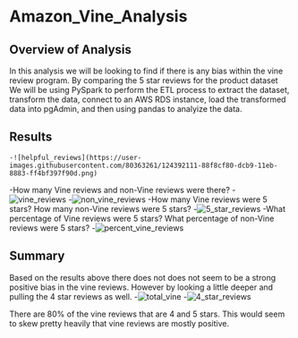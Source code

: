 # Amazon_Vine_Analysis

## Overview of Analysis

In this analysis we will be looking to find if there is any bias within the vine review program. By comparing the 5 star reviews for the product dataset We will be using PySpark to perform the ETL process to extract the dataset, transform the data, connect to an AWS RDS instance, load the transformed data into pgAdmin, and then using pandas to analyize the data.  

## Results

    -![helpful_reviews](https://user-images.githubusercontent.com/80363261/124392111-88f8cf80-dcb9-11eb-8883-ff4bf397f90d.png)
-How many Vine reviews and non-Vine reviews were there?
    -![vine_reviews](https://user-images.githubusercontent.com/80363261/124392119-9615be80-dcb9-11eb-996d-6e1e1d52220b.png)
    -![non_vine_reviews](https://user-images.githubusercontent.com/80363261/124392124-9ca43600-dcb9-11eb-94fc-2ed4d9bce884.png)
-How many Vine reviews were 5 stars? How many non-Vine reviews were 5 stars?
    -![5_star_reviews](https://user-images.githubusercontent.com/80363261/124392128-a463da80-dcb9-11eb-98b4-f27cea333249.png)
-What percentage of Vine reviews were 5 stars? What percentage of non-Vine reviews were 5 stars?
    -![percent_vine_reviews](https://user-images.githubusercontent.com/80363261/124392134-ab8ae880-dcb9-11eb-9b5e-9e972bd999c1.png)
## Summary

Based on the results above there does not does not seem to be a strong positive bias in the vine reviews. However by looking a little deeper and pulling the 4 star reviews as well.
    -![total_vine](https://user-images.githubusercontent.com/80363261/124392140-afb70600-dcb9-11eb-835b-63ed93aeb74f.png)
    -![4_star_reviews](https://user-images.githubusercontent.com/80363261/124392148-b3e32380-dcb9-11eb-993f-73b68e029d8e.png)

There are 80% of the vine reviews that are 4 and 5 stars. This would seem to skew pretty heavily that vine reviews are mostly positive. 
